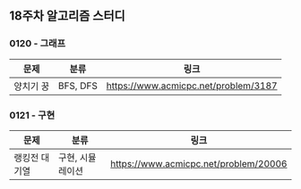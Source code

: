 ## 18주차 알고리즘 스터디  


### 0120 - 그래프

|문제|분류|링크|
|---|---|---|
|양치기 꿍|BFS, DFS|https://www.acmicpc.net/problem/3187|

### 0121 - 구현

|문제|분류|링크|
|---|---|---|
|랭킹전 대기열|구현, 시뮬레이션|https://www.acmicpc.net/problem/20006|
